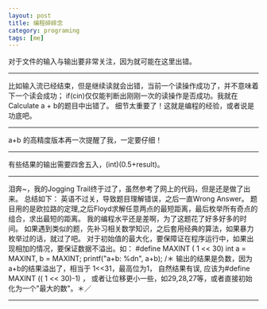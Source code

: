 ```yaml
---
layout: post
title: 编程碎碎念
category: programing
tags: [me]
---
```


对于文件的输入与输出要非常关注，因为就可能在这里出错。
*****
比如输入流已经结束，但是继续读就会出错，当前一个读操作成功了，并不意味着下一个读会成功；
if(cin)仅仅能判断出刚刚一次的读操作是否成功。我就在Calculate a + b的题目中出错了。
细节太重要了！这就是编程的经验，或者说是功底吧。
*****

a+b 的高精度版本再一次提醒了我，一定要仔细！
*****

有些结果的输出需要四舍五入，(int)(0.5+result)。
*****

泪奔~，我的Jogging Trail终于过了，虽然参考了网上的代码，但是还是做了出来。
总结如下：
    英语不过关，导致题目理解错误，之后一直Wrong Answer。
题目用的是欧拉路的定理,之后Floyd求解任意两点的最短距离，最后枚举所有奇点的组合，求出最短的距离。
我的编程水平还是差啊，为了这题花了好多好多的时间。
如果遇到类似的题，先补习相关数学知识，之后套用经典的算法，如果暴力枚举过的话，就过了吧。
对于初始值的最大化，要保障证在程序运行中，如果出现相加的情况，要保证数据不溢出。如：
#define MAXINT  ( 1 &lt;&lt; 30)
int a = MAXINT, b = MAXINT;
printf("a+b: %dn", a+b);
/＊  输出的结果是负数，因为a+b的结果溢出了，相当于 1&lt;&lt;31，最高位为1，
自然结果有误, 应该为#define MAXINT  (( 1 &lt;&lt; 30)-1) ， 或者让位移更小一些，如29,28,27等，或者直接初始化为一个"最大的数"。＊／
*****
